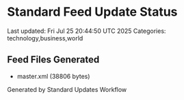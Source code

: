 # Standard Feed Update Status
Last updated: Fri Jul 25 20:44:50 UTC 2025
Categories: technology,business,world

## Feed Files Generated
- master.xml (38806 bytes)

Generated by Standard Updates Workflow
